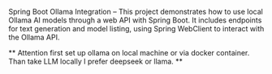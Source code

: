 Spring Boot Ollama Integration – This project demonstrates how to use local Ollama AI models through a web API with Spring Boot. 
It includes endpoints for text generation and model listing, using Spring WebClient to interact with the Ollama API.

**
Attention first set up ollama on local machine or via docker container.
Than take LLM locally I prefer deepseek or llama.
**
